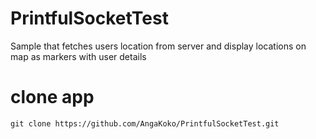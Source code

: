 # PrintfulSocketTest
Sample that fetches users location from server and display locations on map as markers with user details

# clone app
    
    git clone https://github.com/AngaKoko/PrintfulSocketTest.git
